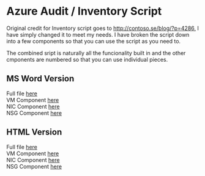 # Azure Audit / Inventory Script

Original credit for Inventory script goes to <http://contoso.se/blog/?p=4286,> I have simply changed it to meet my needs. I have broken the script down into a few components so that you can use the script as you need to.

The combined sript is naturally all the funcionality built in and the other cmponents are numbered so that you can use individual pieces.
</br>

## MS Word Version

Full file [here](https://github.com/fskelly/flkelly-AzureCode/blob/WIP/subscriptions/az/inventory/combined.ps1) </br>
VM Component [here](https://github.com/fskelly/flkelly-AzureCode/blob/WIP/subscriptions/az/inventory/1-vms.ps1)</br>
NIC Component [here](https://github.com/fskelly/flkelly-AzureCode/blob/WIP/subscriptions/az/inventory/2-nics.ps1)</br>
NSG Component [here](https://github.com/fskelly/flkelly-AzureCode/blob/WIP/subscriptions/az/inventory/3-nsgs.ps1)</br>

## HTML Version

Full file [here](https://github.com/fskelly/flkelly-AzureCode/blob/61a5a2e1d4ffea6168f175e89daada63a7a4be05/subscriptions/az/inventory/combinedHTML.ps1) </br>
VM Component [here](https://github.com/fskelly/flkelly-AzureCode/blob/61a5a2e1d4ffea6168f175e89daada63a7a4be05/subscriptions/az/inventory/vmsHTML.ps1)</br>
NIC Component [here](https://github.com/fskelly/flkelly-AzureCode/blob/61a5a2e1d4ffea6168f175e89daada63a7a4be05/subscriptions/az/inventory/nicsHTML.ps1)</br>
NSG Component [here](https://github.com/fskelly/flkelly-AzureCode/blob/61a5a2e1d4ffea6168f175e89daada63a7a4be05/subscriptions/az/inventory/nsgsHTML.ps1)</br>
